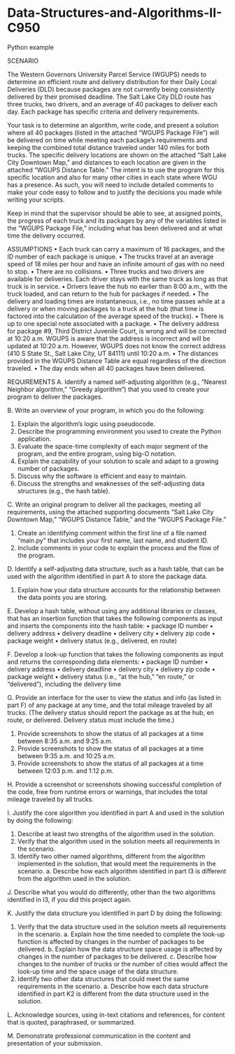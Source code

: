 # Data-Structures-and-Algorithms-II-C950
Python example

SCENARIO

The Western Governors University Parcel Service (WGUPS) needs to determine an efficient route and delivery distribution for their Daily Local Deliveries (DLD) because packages are not currently being consistently delivered by their promised deadline. The Salt Lake City DLD route has three trucks, two drivers, and an average of 40 packages to deliver each day. Each package has specific criteria and delivery requirements.

Your task is to determine an algorithm, write code, and present a solution where all 40 packages (listed in the attached “WGUPS Package File”) will be delivered on time while meeting each package’s requirements and keeping the combined total distance traveled under 140 miles for both trucks. The specific delivery locations are shown on the attached “Salt Lake City Downtown Map,” and distances to each location are given in the attached “WGUPS Distance Table.” The intent is to use the program for this specific location and also for many other cities in each state where WGU has a presence. As such, you will need to include detailed comments to make your code easy to follow and to justify the decisions you made while writing your scripts.

Keep in mind that the supervisor should be able to see, at assigned points, the progress of each truck and its packages by any of the variables listed in the “WGUPS Package File,” including what has been delivered and at what time the delivery occurred.

ASSUMPTIONS
   • Each truck can carry a maximum of 16 packages, and the ID number of each package is unique.
   • The trucks travel at an average speed of 18 miles per hour and have an infinite amount of gas with no need to stop.
   • There are no collisions.
   • Three trucks and two drivers are available for deliveries. Each driver stays with the same truck as long as that truck is in service.
   • Drivers leave the hub no earlier than 8:00 a.m., with the truck loaded, and can return to the hub for packages if needed. 
   • The delivery and loading times are instantaneous, i.e., no time passes while at a delivery or when moving packages to a truck at the hub (that time is factored into the calculation of the average speed of the trucks).
   • There is up to one special note associated with a package.
   • The delivery address for package #9, Third District Juvenile Court, is wrong and will be corrected at 10:20 a.m. WGUPS is aware that the address is incorrect and will be updated at 10:20 a.m. However, WGUPS does not know the correct address (410 S State St., Salt Lake City, UT 84111) until 10:20 a.m.
   • The distances provided in the WGUPS Distance Table are equal regardless of the direction traveled.
   • The day ends when all 40 packages have been delivered.

REQUIREMENTS
A. Identify a named self-adjusting algorithm (e.g., “Nearest Neighbor algorithm,” “Greedy algorithm”) that you used to create your program to deliver the packages.

B. Write an overview of your program, in which you do the following:
   1. Explain the algorithm’s logic using pseudocode.
   2. Describe the programming environment you used to create the Python application.
   3. Evaluate the space-time complexity of each major segment of the program, and the entire program, using big-O notation.
   4. Explain the capability of your solution to scale and adapt to a growing number of packages.
   5. Discuss why the software is efficient and easy to maintain.
   6. Discuss the strengths and weaknesses of the self-adjusting data structures (e.g., the hash table).

C. Write an original program to deliver all the packages, meeting all requirements, using the attached supporting documents “Salt Lake City Downtown Map,” “WGUPS Distance Table,” and the “WGUPS Package File.”
   1. Create an identifying comment within the first line of a file named “main.py” that includes your first name, last name, and student ID.
   2. Include comments in your code to explain the process and the flow of the program.

D. Identify a self-adjusting data structure, such as a hash table, that can be used with the algorithm identified in part A to store the package data.
   1. Explain how your data structure accounts for the relationship between the data points you are storing.

E. Develop a hash table, without using any additional libraries or classes, that has an insertion function that takes the following components as input and inserts the components into the hash table:
   • package ID number
   • delivery address
   • delivery deadline
   • delivery city
   • delivery zip code
   • package weight
   • delivery status (e.g., delivered, en route)

F. Develop a look-up function that takes the following components as input and returns the corresponding data elements:
   • package ID number
   • delivery address
   • delivery deadline
   • delivery city
   • delivery zip code
   • package weight
   • delivery status (i.e., “at the hub,” “en route,” or “delivered”), including the delivery time

G. Provide an interface for the user to view the status and info (as listed in part F) of any package at any time, and the total mileage traveled by all trucks. (The delivery status should report the package as at the hub, en route, or delivered. Delivery status must include the time.)
   1. Provide screenshots to show the status of all packages at a time between 8:35 a.m. and 9:25 a.m.
   2. Provide screenshots to show the status of all packages at a time between 9:35 a.m. and 10:25 a.m.
   3. Provide screenshots to show the status of all packages at a time between 12:03 p.m. and 1:12 p.m.

H. Provide a screenshot or screenshots showing successful completion of the code, free from runtime errors or warnings, that includes the total mileage traveled by all trucks.

I. Justify the core algorithm you identified in part A and used in the solution by doing the following:
   1. Describe at least two strengths of the algorithm used in the solution.
   2. Verify that the algorithm used in the solution meets all requirements in the scenario.
   3. Identify two other named algorithms, different from the algorithm implemented in the solution, that would meet the requirements in the scenario.
      a. Describe how each algorithm identified in part I3 is different from the algorithm used in the solution.

J. Describe what you would do differently, other than the two algorithms identified in I3, if you did this project again.

K. Justify the data structure you identified in part D by doing the following:
   1. Verify that the data structure used in the solution meets all requirements in the scenario.
      a. Explain how the time needed to complete the look-up function is affected by changes in the number of packages to be delivered.
      b. Explain how the data structure space usage is affected by changes in the number of packages to be delivered.
      c. Describe how changes to the number of trucks or the number of cities would affect the look-up time and the space usage of the data structure.
   2. Identify two other data structures that could meet the same requirements in the scenario.
      a. Describe how each data structure identified in part K2 is different from the data structure used in the solution.

L. Acknowledge sources, using in-text citations and references, for content that is quoted, paraphrased, or summarized.

M. Demonstrate professional communication in the content and presentation of your submission.
